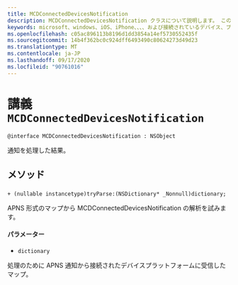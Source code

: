 ```yaml
---
title: MCDConnectedDevicesNotification
description: MCDConnectedDevicesNotification クラスについて説明します。 このクラスは、通知を処理した結果です。
keywords: microsoft、windows、iOS、iPhone、、、、および接続されているデバイス、プロジェクトローマ
ms.openlocfilehash: c05ac896113b8196d1dd3854a14ef5730552435f
ms.sourcegitcommit: 14b4f362bc0c924dff6493490c80624273d49d23
ms.translationtype: MT
ms.contentlocale: ja-JP
ms.lasthandoff: 09/17/2020
ms.locfileid: "90761016"
---
```

# <a name="class-mcdconnecteddevicesnotification"></a>講義 `MCDConnectedDevicesNotification` 

```
@interface MCDConnectedDevicesNotification : NSObject
```  
通知を処理した結果。

## <a name="methods"></a>メソッド

### <a name="tryparse"></a><C3>

`+ (nullable instancetype)tryParse:(NSDictionary* _Nonnull)dictionary;`

APNS 形式のマップから MCDConnectedDevicesNotification の解析を試みます。

#### <a name="parameters"></a>パラメーター 
* `dictionary` 

処理のために APNS 通知から接続されたデバイスプラットフォームに受信したマップ。
